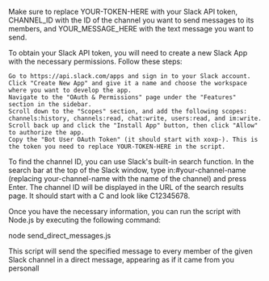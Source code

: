 Make sure to replace YOUR-TOKEN-HERE with your Slack API token, CHANNEL_ID with the ID of the channel you want to send messages to its members, and YOUR_MESSAGE_HERE with the text message you want to send.

To obtain your Slack API token, you will need to create a new Slack App with the necessary permissions. Follow these steps:

    Go to https://api.slack.com/apps and sign in to your Slack account.
    Click "Create New App" and give it a name and choose the workspace where you want to develop the app.
    Navigate to the "OAuth & Permissions" page under the "Features" section in the sidebar.
    Scroll down to the "Scopes" section, and add the following scopes: channels:history, channels:read, chat:write, users:read, and im:write.
    Scroll back up and click the "Install App" button, then click "Allow" to authorize the app.
    Copy the "Bot User OAuth Token" (it should start with xoxp-). This is the token you need to replace YOUR-TOKEN-HERE in the script.

To find the channel ID, you can use Slack's built-in search function. In the search bar at the top of the Slack window, type in:#your-channel-name (replacing your-channel-name with the name of the channel) and press Enter. The channel ID will be displayed in the URL of the search results page. It should start with a C and look like C12345678.

Once you have the necessary information, you can run the script with Node.js by executing the following command:

node send_direct_messages.js

This script will send the specified message to every member of the given Slack channel in a direct message, appearing as if it came from you personall

